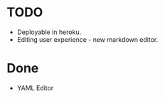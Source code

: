 # TODO

- Deployable in heroku.
- Editing user experience - new markdown editor.

# Done
- YAML Editor
